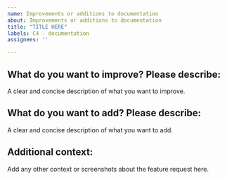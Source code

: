 ```yaml
---
name: Improvements or additions to documentation
about: Improvements or additions to documentation
title: "TITLE HERE"
labels: C4 - documentation
assignees: ''

---
```


## What do you want to improve? Please describe:

A clear and concise description of what you want to improve.

## What do you want to add? Please describe:

A clear and concise description of what you want to add.

## Additional context:

Add any other context or screenshots about the feature request here.
